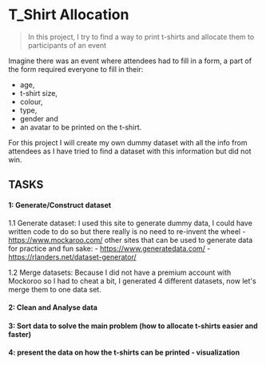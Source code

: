 # T_Shirt Allocation
> In this project, I try to find a way to print t-shirts and allocate them to participants of an event

Imagine there was an event where attendees had to fill in a form, a part of the form required everyone to fill in their:
- age, 
- t-shirt size, 
- colour, 
- type, 
- gender and 
- an avatar 
to be printed on the t-shirt.

For this project I will create my own dummy dataset with all the info from attendees as I have tried to find a dataset with this information but did not win.

## TASKS
#### 1: Generate/Construct dataset

1.1 Generate dataset:
    I used this site to generate dummy data, I could have written code to do so but there really is no need to re-invent the wheel
        - https://www.mockaroo.com/
        other sites that can be used to generate data for practice and fun sake:
            - https://www.generatedata.com/
            - https://rlanders.net/dataset-generator/

1.2 Merge datasets:
    Because I did not have a premium account with Mockoroo so I had to cheat a bit, I generated 4 different datasets, now let's merge them to one data set. 

#### 2: Clean and Analyse data
#### 3: Sort data to solve the main problem (how to allocate t-shirts easier and faster)
#### 4: present the data on how the t-shirts can be printed - visualization

